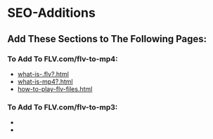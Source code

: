 # SEO-Additions
## Add These Sections to The Following Pages:

### To Add To FLV.com/flv-to-mp4:
- [what-is-.flv?.html](what-is-.flv?.html)
- [what-is-mp4?.html](what-is-mp4?.html)
- [how-to-play-flv-files.html](how-to-play-flv-files.html)

### To Add To FLV.com/flv-to-mp3:
-
-

